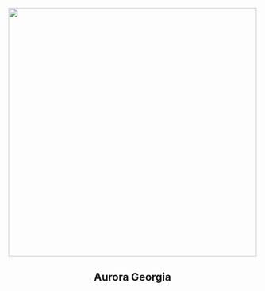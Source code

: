 
<p align="center"><img src="https://apod.nasa.gov/apod/image/2405/WrightDobbs_Georgia_Aurora_2_1024.jpg" width="500" height="500"></p>
<h2 align="center"> Aurora Georgia </h2>
